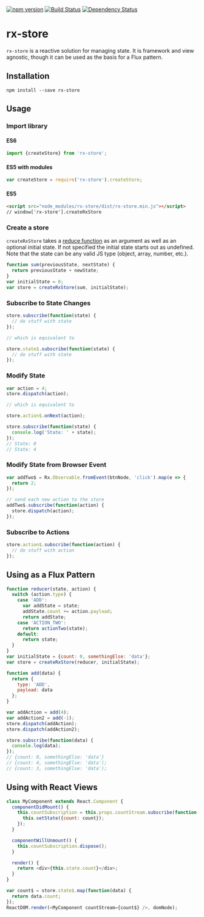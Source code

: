 [![npm version](https://badge.fury.io/js/rx-store.svg)](http://badge.fury.io/js/rx-store)
[![Build Status](https://secure.travis-ci.org/jdlehman/rx-store.svg?branch=master)](http://travis-ci.org/jdlehman/rx-store)
[![Dependency Status](https://david-dm.org/jdlehman/rx-store.svg)](https://david-dm.org/jdlehman/rx-store)

# rx-store

`rx-store` is a reactive solution for managing state. It is framework and view agnostic, though it can be used as the basis for a Flux pattern.

## Installation

`npm install --save rx-store`

## Usage

### Import library

#### ES6

```js
import {createStore} from 'rx-store';
```

#### ES5 with modules

```js
var createStore = require('rx-store').createStore;
```

#### ES5

```html
<script src="node_modules/rx-store/dist/rx-store.min.js"></script>
// window['rx-store'].createRxStore
```

### Create a store

`createRxStore` takes a [reduce function](https://developer.mozilla.org/en-US/docs/Web/JavaScript/Reference/Global_Objects/Array/Reduce) as an argument as well as an optional initial state. If not specified the initial state starts out as undefined. Note that the state can be any valid JS type (object, array, number, etc.).

```js
function sum(previousState, nextState) {
  return previousState + newState;
}
var initialState = 0;
var store = createRxStore(sum, initialState);
```

### Subscribe to State Changes

```js
store.subscribe(function(state) {
  // do stuff with state
});

// which is equivalent to

store.state$.subscribe(function(state) {
  // do stuff with state
});
```

### Modify State

```js
var action = 4;
store.dispatch(action);

// which is equivalent to

store.action$.onNext(action);

store.subscribe(function(state) {
  console.log('State: ' + state);
});
// State: 0
// State: 4
```

### Modify State from Browser Event

```js
var addTwo$ = Rx.Observable.fromEvent(btnNode, 'click').map(e => {
  return 2;
});

// send each new action to the store
addTwo$.subscribe(function(action) {
  store.dispatch(action);
});
```

### Subscribe to Actions

```js
store.action$.subscribe(function(action) {
  // do stuff with action
});
```

## Using as a Flux Pattern

```js
function reducer(state, action) {
  switch (action.type) {
    case 'ADD':
      var addState = state;
      addState.count += action.payload;
      return addState;
    case 'ACTION_TWO':
      return actionTwo(state);
    default:
      return state;
  }
}
var initialState = {count: 0, somethingElse: 'data'};
var store = createRxStore(reducer, initialState);

function add(data) {
  return {
    type: 'ADD',
    payload: data
  };
}

var addAction = add(4);
var addAction2 = add(-1);
store.dispatch(addAction);
store.dispatch(addAction2);

store.subscribe(function(data) {
  console.log(data);
});
// {count: 0, somethingElse: 'data'}
// {count: 4, somethingElse: 'data');
// {count: 3, somethingElse: 'data');
```

## Using with React Views

```js
class MyComponent extends React.Component {
  componentDidMount() {
    this.countSubscription = this.props.countStream.subscribe(function(count) {
      this.setState({count: count});
    });
  }

  componentWillUnmount() {
    this.countSubscription.dispose();
  }

  render() {
    return <div>{this.state.count}</div>;
  }
}

var count$ = store.state$.map(function(data) {
  return data.count;
});
ReactDOM.render(<MyComponent countStream={count$} />, domNode);
```
